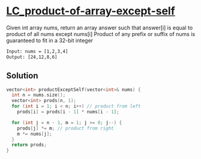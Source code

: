 # [LC_product-of-array-except-self](https://leetcode.com/problems/product-of-array-except-self)

Given int array nums, return an array answer such that answer[i] is equal to product of all nums except nums[i]
Product of any prefix or suffix of nums is guaranteed to fit in a 32-bit integer

```txt
Input: nums = [1,2,3,4]
Output: [24,12,8,6]
```

## Solution

```cpp
vector<int> productExceptSelf(vector<int>& nums) {
  int n = nums.size();
  vector<int> prods(n, 1);
  for (int i = 1; i < n; i++) // product from left
    prods[i] = prods[i - 1] * nums[i - 1];

  for (int j = n - 1, m = 1; j >= 0; j--) {
    prods[j] *= m; // product from right
    m *= nums[j];
  }
  return prods;
}
```
